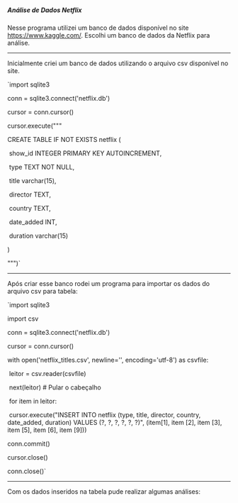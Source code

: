 ##### Análise de Dados Netflix

Nesse programa utilizei um banco de dados disponível no site https://www.kaggle.com/. Escolhi um banco de dados da Netflix para análise.

------

Inicialmente criei um banco de dados utilizando o arquivo csv disponível no site.

`import sqlite3

conn = sqlite3.connect('netflix.db')

cursor = conn.cursor()

cursor.execute("""

  CREATE TABLE IF NOT EXISTS netflix (

​    show_id INTEGER PRIMARY KEY AUTOINCREMENT,

​    type TEXT NOT NULL,

​    title varchar(15),     

​    director TEXT,

​    country TEXT,

​    date_added INT,

​    duration varchar(15)

  )

  """)`

------

Após criar esse banco rodei um programa para importar os dados do arquivo csv para tabela:

`import sqlite3

import csv

conn = sqlite3.connect('netflix.db')

cursor = conn.cursor()

with open('netflix_titles.csv', newline='', encoding='utf-8') as csvfile:

​    leitor = csv.reader(csvfile)

​    next(leitor)  # Pular o cabeçalho

​    for item in leitor:

​      cursor.execute("INSERT INTO netflix (type, title, director, country, date_added, duration) VALUES (?, ?, ?, ?, ?, ?)", (item[1], item [2], item [3], item [5], item [6], item [9]))

conn.commit()

cursor.close()

conn.close()`

------

Com os dados inseridos na tabela pude realizar algumas análises:

